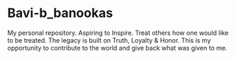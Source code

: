 # Bavi-b_banookas
My personal repository.
Aspiring to Inspire.
Treat others how one would like to be treated.
The legacy is built on Truth, Loyalty & Honor.
This is my opportunity to contribute to the world and give back what was given to me.
